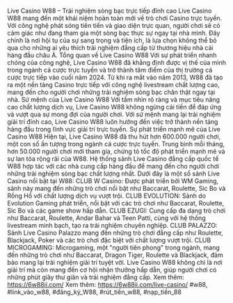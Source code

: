 Live Casino W88 – Trải nghiệm sòng bạc trực tiếp đỉnh cao
Live Casino W88 mang đến một khái niệm hoàn toàn mới về trò chơi Casino trực tuyến. Với công nghệ phát sóng tiên tiến và giao diện trực quan, người chơi sẽ có cảm giác như đang tham gia một sòng bạc thực sự ngay tại nhà mình. Đây chính là nơi hội tụ của sự sang trọng và tiện ích, là lựa chọn không thể bỏ qua cho những ai yêu thích trải nghiệm đẳng cấp từ thương hiệu nhà cái hàng đầu châu Á.
Tổng quan về Live Casino W88
Với sự phát triển nhanh chóng của công nghệ, Live Casino W88 đã khẳng định được vị thế của mình trong ngành cá cược trực tuyến và trở thành tâm điểm của thị trường cá cược trực tiếp vào cuối năm 2024. Từ khi ra mắt vào năm 2013, W88 đã tạo ra một nền tảng Casino trực tiếp với công nghệ livestream chất lượng cao, mang đến cho người chơi những trải nghiệm sòng bạc chân thật ngay tại nhà.
Sứ mệnh của Live Casino W88
Với tầm nhìn rõ ràng và mục tiêu nâng cao chất lượng dịch vụ, Live Casino W88 không ngừng cải tiến để đáp ứng và vượt qua sự mong đợi của người chơi. Với sứ mệnh mang lại trải nghiệm giải trí đỉnh cao, Live Casino W88 luôn hướng đến việc trở thành nền tảng hàng đầu trong lĩnh vực giải trí trực tuyến.
Sự phát triển mạnh mẽ của Live Casino W88
Hiện tại, Live Casino W88 đã thu hút hơn 600.000 người chơi, một con số ấn tượng trong ngành cá cược trực tuyến. Trung bình mỗi tháng, hơn 50.000 người chơi mới tham gia, chứng tỏ tốc độ phát triển mạnh mẽ và sự lan tỏa rộng rãi của W88.
Hệ thống sảnh Live Casino đẳng cấp quốc tế
W88 hợp tác với các nhà cung cấp hàng đầu để mang đến cho người chơi những trải nghiệm sòng bạc chất lượng nhất. Dưới đây là một số sảnh Live Casino nổi bật tại W88:
CLUB W Casino: Được phát triển bởi WM Gaming, sảnh này mang đến những trò chơi nổi bật như Baccarat, Roulette, Sic Bo và Rồng Hổ với chất lượng dịch vụ vượt trội.
CLUB EVOLUTION: Sảnh do Evolution Gaming phát triển, nổi bật với các trò chơi như Baccarat, Roulette, Sic Bo và các game show hấp dẫn.
CLUB EZUGI: Cung cấp đa dạng trò chơi như Baccarat, Roulette, Andar Bahar và Teen Patti, cùng với hệ thống livestream minh bạch, tạo ra trải nghiệm chuyên nghiệp.
CLUB PALAZZO: Sảnh Live Casino Palazzo mang đến những trò chơi đẳng cấp như Roulette, Blackjack, Poker và các trò chơi đặc biệt với chất lượng vượt trội.
CLUB MICROGAMING: Microgaming, một "người tiên phong" trong ngành, mang đến những trò chơi như Baccarat, Dragon Tiger, Roulette và Blackjack, đảm bảo mang lại trải nghiệm giải trí tuyệt vời.
Live Casino W88 không chỉ là nơi giải trí mà còn mang đến cơ hội nhận thưởng hấp dẫn, giúp người chơi có những phút giây thư giãn và trải nghiệm đẳng cấp.
Xem thêm: https://6w88ii.com/
Xem thêm: https://6w88ii.com/live-casino/
#w88, #link_vào_w88, #đăng_ký_W88, #rút_tiền_w88, #nạp_tiền_88
